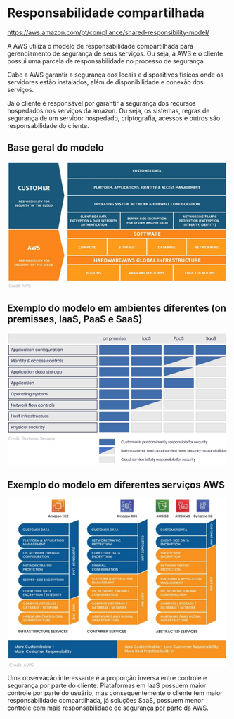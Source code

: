 # Responsabilidade compartilhada #

https://aws.amazon.com/pt/compliance/shared-responsibility-model/

A AWS utiliza o modelo de responsabilidade compartilhada para gerenciamento de segurança de seus serviços. Ou seja, a AWS e o cliente possui uma parcela de responsabilidade no processo de segurança. 

Cabe a AWS garantir a segurança dos locais e dispositivos físicos onde os servidores estão instalados, além de disponibilidade e conexão dos serviços.

Já o cliente é responsável por garantir a segurança dos recursos hospedados nos serviços da amazon. Ou seja, os sistemas, regras de segurança de um servidor hospedado, criptografia, acessos e outros são responsabilidade do cliente. 

## Base geral do modelo ##

<img src="./media/resp_compartilhada_1.png" width="500">

## Exemplo do modelo em ambientes diferentes (on premisses, IaaS, PaaS e SaaS) ##

<img src="./media/resp_compartilhada_2.png" width="500">

## Exemplo do modelo em diferentes serviços AWS ##

<img src="./media/resp_compartilhada_3.png" width="500">

Uma observação interessante é a proporção inversa entre controle e segurança por parte do cliente. Plataformas em IaaS possuem maior controle por parte do usuário, mas consequentemente o cliente tem maior responsabilidade compartilhada, já soluções SaaS, possuem menor controle com mais responsabilidade de segurança por parte da AWS.
